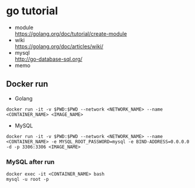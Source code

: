 # go tutorial
- module  
https://golang.org/doc/tutorial/create-module
- wiki  
https://golang.org/doc/articles/wiki/
- mysql  
http://go-database-sql.org/
- memo  



## Docker run
- Golang  
```
docker run -it -v $PWD:$PWD --network <NETWORK_NAME> --name <CONTAINER_NAME> <IMAGE_NAME>
```
- MySQL  
```
docker run -it -v $PWD:$PWD --network <NETWORK_NAME> --name <CONTAINER_NAME> -e MYSQL_ROOT_PASSWORD=mysql -e BIND-ADDRESS=0.0.0.0 -d -p 3306:3306 <IMAGE_NAME>
```

### MySQL after run  
```
docker exec -it <CONTAINER_NAME> bash
mysql -u root -p
```

